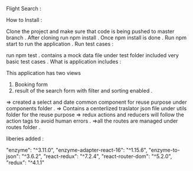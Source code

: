 Flight Search :

How to Install :

Clone the project and make sure that code is being pushed to master branch .
After cloning run npm install .
Once npm install is done . Run npm start to run the application .
Run test cases :

run npm test .
contains a mock data file under test folder
included very basic test cases .
What is application includes :

This application has two views 

1. Booking form 
2. result of the search form with filter and sorting enabled .


=> created a select and date common component for reuse purpose under components folder .
=> Contains a centerlized traslator json file under utils folder for the reuse purpose
=> redux actions and reducers will follow the action tags to avoid human errors .
=>all the routes are managed under routes folder .



liberies added :

"enzyme": "^3.11.0", 
"enzyme-adapter-react-16": "^1.15.6", 
"enzyme-to-json": "^3.6.2", 
"react-redux": "^7.2.4", 
"react-router-dom": "^5.2.0", 
"redux": "^4.1.1"